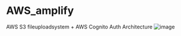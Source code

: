 # AWS_amplify
AWS S3 fileuploadsystem + AWS Cognito Auth Architecture
![image](https://user-images.githubusercontent.com/88364648/193469468-c1b9e05b-0849-4ea9-86b9-55a180826463.png)
